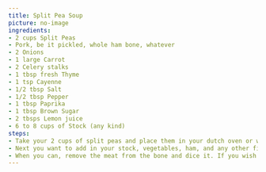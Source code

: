 ```yaml
---
title: Split Pea Soup
picture: no-image
ingredients:
- 2 cups Split Peas
- Pork, be it pickled, whole ham bone, whatever
- 2 Onions
- 1 large Carrot
- 2 Celery stalks 
- 1 tbsp fresh Thyme
- 1 tsp Cayenne
- 1/2 tbsp Salt
- 1/2 tbsp Pepper
- 1 tbsp Paprika
- 1 tbsp Brown Sugar
- 2 tbsps Lemon juice
- 6 to 8 cups of Stock (any kind)
steps:
- Take your 2 cups of split peas and place them in your dutch oven or whatever you wish to cook your soup in. Add in enough water so your peas are covered by about 2 inches of water. Bring to a boil, cover and remove from heat. Your peas will need to sit for at least 2 hours, potentailly 4. You want them fairly tender, but they don't need to be mush.
- Next you want to add in your stock, vegetables, ham, and any other fixin's. Bring back to a boil then cover and simmer for about an hour and a half (If you aren't using a ham bone then you essentially want to make sure your ham is cooked and your veggies are at your desired tenderness) then remove the ham bone. While the meat cools continue to let your soup simmer uncovered.
- When you can, remove the meat from the bone and dice it. If you wish you could use a hand blender to blend your Onion, Carrot, and Celery into your soup for a nice smooth texture. Add your ham back in and continue to simmer for 5 - 10 minutes, remove from heat and stir in 2 - 4 tbsps of cream to finish.
---
```



